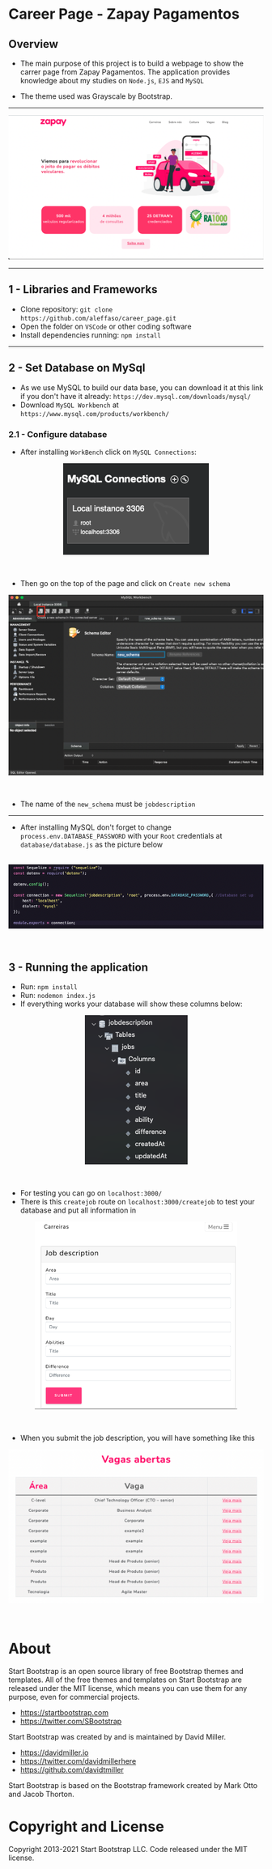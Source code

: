 # Career Page - Zapay Pagamentos

## Overview
- The main purpose of this project is to build a webpage to show the carrer page from Zapay Pagamentos. The application provides knowledge about my studies on `Node.js`, `EJS` and `MySQL` 

- The theme used was Grayscale by Bootstrap.
<hr>

<p align="center">
  <img  src="public/assets/src/img1.png">
</p>
<hr>

## 1 - Libraries and Frameworks

- Clone repository: `git clone https://github.com/aleffaso/career_page.git `
- Open the folder on `VSCode` or other coding software
- Install dependencies running: `npm install`
<hr>

## 2 - Set Database on MySql

- As we use MySQL to build our data base, you can download it at this link if you don't have it already: 
`https://dev.mysql.com/downloads/mysql/ ` 
- Download `MySQL Workbench` at `https://www.mysql.com/products/workbench/`

### 2.1 - Configure database
- After installing `WorkBench` click on `MySQL Connections`:

<p align="center">
  <img  src="public/assets/src/img2.png">
</p> <br>

- Then go on the top of the page and click on `Create new schema`

<p align="center">
  <img  src="public/assets/src/img3.png">
</p> <br>

- The name of the `new_schema` must be `jobdescription`
<hr>

- After installing MySQL don't forget to change `process.env.DATABASE_PASSWORD` with your `Root` credentials at `database/database.js`  as the picture below <br><br>


<p align="center">
  <img  src="public/assets/src/img7.png">
</p> <br>

## 3 - Running the application

- Run: `npm install`
- Run: `nodemon index.js`
- If everything works your database will show these columns below:

<p align="center">
  <img  src="public/assets/src/img4.png">
</p> <br>

- For testing you can go on `localhost:3000/`
- There is this `createjob` route on `localhost:3000/createjob` to test your database and put all information in

<p align="center">
  <img  style="width:400px;" src="public/assets/src/img5.png">
</p> <br>

- When you submit the job description, you will have something like this

<p align="center">
  <img  style="width:600px;" src="public/assets/src/img6.png">
</p> <br>

# About
Start Bootstrap is an open source library of free Bootstrap themes and templates. All of the free themes and templates on Start Bootstrap are released under the MIT license, which means you can use them for any purpose, even for commercial projects.

- https://startbootstrap.com
- https://twitter.com/SBootstrap

Start Bootstrap was created by and is maintained by David Miller.

- https://davidmiller.io
- https://twitter.com/davidmillerhere
- https://github.com/davidtmiller

Start Bootstrap is based on the Bootstrap framework created by Mark Otto and Jacob Thorton.

# Copyright and License
Copyright 2013-2021 Start Bootstrap LLC. Code released under the MIT license.